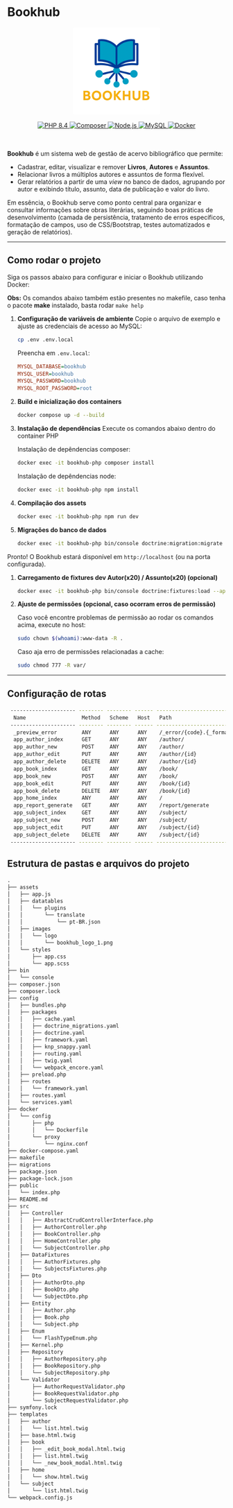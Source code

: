 # Bookhub

<p align="center">
  <img src="assets/images/logo/bookhub_logo_1.png" alt="Bookhub Logo" width="200" />
</p>

  <div align="center">
    <a href="https://php.net/" target="_blank" class="m-1">
      <img src="https://img.shields.io/badge/PHP-8.4-blue?labelColor=17191E&style=flat&logo=PHP" alt="PHP 8.4">
    </a>
    <a href="https://getcomposer.org/" target="_blank" class="m-1">
      <img src="https://img.shields.io/badge/Composer-latest-black?labelColor=17191E&style=flat&logo=Composer" alt="Composer">
    </a>
    <a href="https://nodejs.org/" target="_blank" class="m-1">
      <img src="https://img.shields.io/badge/Node.js-22.16.0-green?labelColor=17191E&style=flat&logo=Node.js" alt="Node.js">
    </a>
    <a href="https://mysql.com/" target="_blank" class="m-1">
      <img src="https://img.shields.io/badge/MySQL-8.0-blue?labelColor=17191E&style=flat&logo=MySQL" alt="MySQL">
    </a>
    <a href="https://docker.com/" target="_blank" class="m-1">
      <img src="https://img.shields.io/badge/Docker-28.1.1-blue?labelColor=17191E&style=flat&logo=Docker" alt="Docker">
    </a>
  </div>

<br>
<br>

**Bookhub** é um sistema web de gestão de acervo bibliográfico que permite:

- Cadastrar, editar, visualizar e remover **Livros**, **Autores** e **Assuntos**.  
- Relacionar livros a múltiplos autores e assuntos de forma flexível.  
- Gerar relatórios a partir de uma _view_ no banco de dados, agrupando por autor e exibindo título, assunto, data de publicação e valor do livro.  

Em essência, o Bookhub serve como ponto central para organizar e consultar informações sobre obras literárias, seguindo boas práticas de desenvolvimento (camada de persistência, tratamento de erros específicos, formatação de campos, uso de CSS/Bootstrap, testes automatizados e geração de relatórios).

---

## Como rodar o projeto

Siga os passos abaixo para configurar e iniciar o Bookhub utilizando Docker:

**Obs:** Os comandos abaixo também estão presentes no makefile, caso tenha o pacote **make** instalado, basta rodar `make help`

1. **Configuração de variáveis de ambiente**
   Copie o arquivo de exemplo e ajuste as credenciais de acesso ao MySQL:

   ```bash
   cp .env .env.local
   ```

   Preencha em `.env.local`:

   ```ini
   MYSQL_DATABASE=bookhub
   MYSQL_USER=bookhub
   MYSQL_PASSWORD=bookhub
   MYSQL_ROOT_PASSWORD=root
   ```

2. **Build e inicialização dos containers**

   ```bash
   docker compose up -d --build
   ```

3. **Instalação de dependências**
   Execute os comandos abaixo dentro do container PHP
   
   Instalação de depêndencias composer:
   ```bash
   docker exec -it bookhub-php composer install
   ```
   Instalação de depêndencias node:
   ```bash
   docker exec -it bookhub-php npm install
   ```

4. **Compilação dos assets**

   ```bash
   docker exec -it bookhub-php npm run dev
   ```

5. **Migrações do banco de dados**

   ```bash
   docker exec -it bookhub-php bin/console doctrine:migration:migrate
   ```

Pronto! O Bookhub estará disponível em `http://localhost` (ou na porta configurada).

1. **Carregamento de fixtures dev Autor(x20) / Assunto(x20) (opcional)**

   ```bash
   docker exec -it bookhub-php bin/console doctrine:fixtures:load --append
   ```
2. **Ajuste de permissões (opcional, caso ocorram erros de permissão)**

   Caso você encontre problemas de permissão ao rodar os comandos acima, execute no host:

   ```bash
   sudo chown $(whoami):www-data -R .
   ```

   Caso aja erro de permissões relacionadas a cache:
    ```bash
   sudo chmod 777 -R var/
   ```
---

## Configuração de rotas

```bash
 --------------------- -------- -------- ------ -------------------------- 
  Name                  Method   Scheme   Host   Path                      
 --------------------- -------- -------- ------ -------------------------- 
  _preview_error        ANY      ANY      ANY    /_error/{code}.{_format}  
  app_author_index      GET      ANY      ANY    /author/                  
  app_author_new        POST     ANY      ANY    /author/                  
  app_author_edit       PUT      ANY      ANY    /author/{id}              
  app_author_delete     DELETE   ANY      ANY    /author/{id}              
  app_book_index        GET      ANY      ANY    /book/                    
  app_book_new          POST     ANY      ANY    /book/                    
  app_book_edit         PUT      ANY      ANY    /book/{id}                
  app_book_delete       DELETE   ANY      ANY    /book/{id}                
  app_home_index        ANY      ANY      ANY    /                         
  app_report_generate   GET      ANY      ANY    /report/generate          
  app_subject_index     GET      ANY      ANY    /subject/                 
  app_subject_new       POST     ANY      ANY    /subject/                 
  app_subject_edit      PUT      ANY      ANY    /subject/{id}             
  app_subject_delete    DELETE   ANY      ANY    /subject/{id}             
 --------------------- -------- -------- ------ --------------------------
 ```

## Estrutura de pastas e arquivos do projeto

```
.
├── assets
│   ├── app.js
│   ├── datatables
│   │   └── plugins
│   │       └── translate
│   │           └── pt-BR.json
│   ├── images
│   │   └── logo
│   │       └── bookhub_logo_1.png
│   └── styles
│       ├── app.css
│       └── app.scss
├── bin
│   └── console
├── composer.json
├── composer.lock
├── config
│   ├── bundles.php
│   ├── packages
│   │   ├── cache.yaml
│   │   ├── doctrine_migrations.yaml
│   │   ├── doctrine.yaml
│   │   ├── framework.yaml
│   │   ├── knp_snappy.yaml
│   │   ├── routing.yaml
│   │   ├── twig.yaml
│   │   └── webpack_encore.yaml
│   ├── preload.php
│   ├── routes
│   │   └── framework.yaml
│   ├── routes.yaml
│   └── services.yaml
├── docker
│   └── config
│       ├── php
│       │   └── Dockerfile
│       └── proxy
│           └── nginx.conf
├── docker-compose.yaml
├── makefile
├── migrations
├── package.json
├── package-lock.json
├── public
│   └── index.php
├── README.md
├── src
│   ├── Controller
│   │   ├── AbstractCrudControllerInterface.php
│   │   ├── AuthorController.php
│   │   ├── BookController.php
│   │   ├── HomeController.php
│   │   └── SubjectController.php
│   ├── DataFixtures
│   │   ├── AuthorFixtures.php
│   │   └── SubjectsFixtures.php
│   ├── Dto
│   │   ├── AuthorDto.php
│   │   ├── BookDto.php
│   │   └── SubjectDto.php
│   ├── Entity
│   │   ├── Author.php
│   │   ├── Book.php
│   │   └── Subject.php
│   ├── Enum
│   │   └── FlashTypeEnum.php
│   ├── Kernel.php
│   ├── Repository
│   │   ├── AuthorRepository.php
│   │   ├── BookRepository.php
│   │   └── SubjectRepository.php
│   └── Validator
│       ├── AuthorRequestValidator.php
│       ├── BookRequestValidator.php
│       └── SubjectRequestValidator.php
├── symfony.lock
├── templates
│   ├── author
│   │   └── list.html.twig
│   ├── base.html.twig
│   ├── book
│   │   ├── _edit_book_modal.html.twig
│   │   ├── list.html.twig
│   │   └── _new_book_modal.html.twig
│   ├── home
│   │   └── show.html.twig
│   └── subject
│       └── list.html.twig
└── webpack.config.js
```

